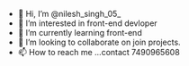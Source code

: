 - 👋 Hi, I’m @nilesh_singh_05_
- 👀 I’m interested in front-end devloper 
- 🌱 I’m currently learning front-end
- 💞️ I’m looking to collaborate on join projects.
- 📫 How to reach me ...contact 7490965608

<!---
7490965608/7490965608 is a ✨ special ✨ repository because its `README.md` (this file) appears on your GitHub profile.
You can click the Preview link to take a look at your changes.
--->
